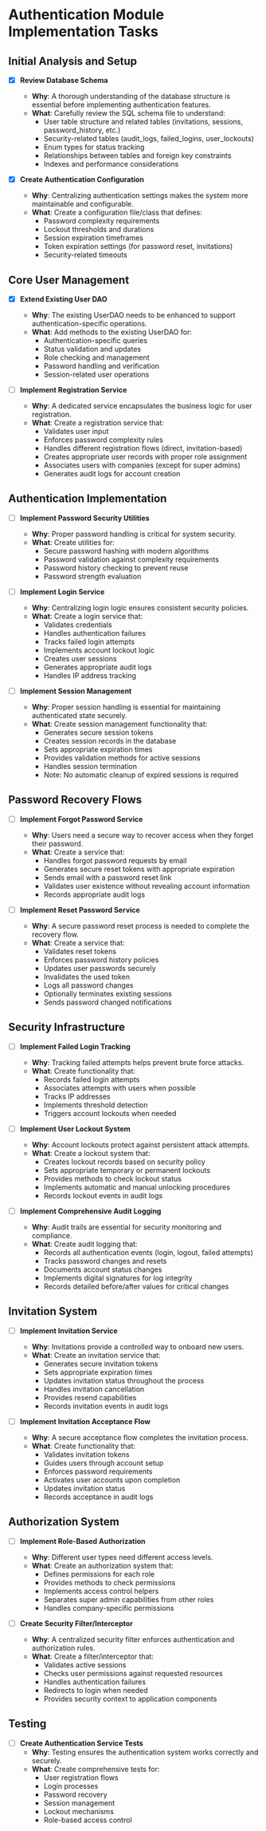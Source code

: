 # Authentication Module Implementation Tasks

## Initial Analysis and Setup

- [x] **Review Database Schema**
  - **Why**: A thorough understanding of the database structure is essential before implementing authentication features.
  - **What**: Carefully review the SQL schema file to understand:
    - User table structure and related tables (invitations, sessions, password_history, etc.)
    - Security-related tables (audit_logs, failed_logins, user_lockouts)
    - Enum types for status tracking
    - Relationships between tables and foreign key constraints
    - Indexes and performance considerations

- [x] **Create Authentication Configuration**
  - **Why**: Centralizing authentication settings makes the system more maintainable and configurable.
  - **What**: Create a configuration file/class that defines:
    - Password complexity requirements
    - Lockout thresholds and durations
    - Session expiration timeframes
    - Token expiration settings (for password reset, invitations)
    - Security-related timeouts

## Core User Management

- [x] **Extend Existing User DAO**
  - **Why**: The existing UserDAO needs to be enhanced to support authentication-specific operations.
  - **What**: Add methods to the existing UserDAO for:
    - Authentication-specific queries
    - Status validation and updates
    - Role checking and management
    - Password handling and verification
    - Session-related user operations

- [ ] **Implement Registration Service**
  - **Why**: A dedicated service encapsulates the business logic for user registration.
  - **What**: Create a registration service that:
    - Validates user input
    - Enforces password complexity rules
    - Handles different registration flows (direct, invitation-based)
    - Creates appropriate user records with proper role assignment
    - Associates users with companies (except for super admins)
    - Generates audit logs for account creation

## Authentication Implementation

- [ ] **Implement Password Security Utilities**
  - **Why**: Proper password handling is critical for system security.
  - **What**: Create utilities for:
    - Secure password hashing with modern algorithms
    - Password validation against complexity requirements
    - Password history checking to prevent reuse
    - Password strength evaluation

- [ ] **Implement Login Service**
  - **Why**: Centralizing login logic ensures consistent security policies.
  - **What**: Create a login service that:
    - Validates credentials
    - Handles authentication failures
    - Tracks failed login attempts
    - Implements account lockout logic
    - Creates user sessions
    - Generates appropriate audit logs
    - Handles IP address tracking

- [ ] **Implement Session Management**
  - **Why**: Proper session handling is essential for maintaining authenticated state securely.
  - **What**: Create session management functionality that:
    - Generates secure session tokens
    - Creates session records in the database
    - Sets appropriate expiration times
    - Provides validation methods for active sessions
    - Handles session termination
    - Note: No automatic cleanup of expired sessions is required

## Password Recovery Flows

- [ ] **Implement Forgot Password Service**
  - **Why**: Users need a secure way to recover access when they forget their password.
  - **What**: Create a service that:
    - Handles forgot password requests by email
    - Generates secure reset tokens with appropriate expiration
    - Sends email with a password reset link
    - Validates user existence without revealing account information
    - Records appropriate audit logs

- [ ] **Implement Reset Password Service**
  - **Why**: A secure password reset process is needed to complete the recovery flow.
  - **What**: Create a service that:
    - Validates reset tokens
    - Enforces password history policies
    - Updates user passwords securely
    - Invalidates the used token
    - Logs all password changes
    - Optionally terminates existing sessions
    - Sends password changed notifications

## Security Infrastructure

- [ ] **Implement Failed Login Tracking**
  - **Why**: Tracking failed attempts helps prevent brute force attacks.
  - **What**: Create functionality that:
    - Records failed login attempts
    - Associates attempts with users when possible
    - Tracks IP addresses
    - Implements threshold detection
    - Triggers account lockouts when needed

- [ ] **Implement User Lockout System**
  - **Why**: Account lockouts protect against persistent attack attempts.
  - **What**: Create a lockout system that:
    - Creates lockout records based on security policy
    - Sets appropriate temporary or permanent lockouts
    - Provides methods to check lockout status
    - Implements automatic and manual unlocking procedures
    - Records lockout events in audit logs

- [ ] **Implement Comprehensive Audit Logging**
  - **Why**: Audit trails are essential for security monitoring and compliance.
  - **What**: Create audit logging that:
    - Records all authentication events (login, logout, failed attempts)
    - Tracks password changes and resets
    - Documents account status changes
    - Implements digital signatures for log integrity
    - Records detailed before/after values for critical changes

## Invitation System

- [ ] **Implement Invitation Service**
  - **Why**: Invitations provide a controlled way to onboard new users.
  - **What**: Create an invitation service that:
    - Generates secure invitation tokens
    - Sets appropriate expiration times
    - Updates invitation status throughout the process
    - Handles invitation cancellation
    - Provides resend capabilities
    - Records invitation events in audit logs

- [ ] **Implement Invitation Acceptance Flow**
  - **Why**: A secure acceptance flow completes the invitation process.
  - **What**: Create functionality that:
    - Validates invitation tokens
    - Guides users through account setup
    - Enforces password requirements
    - Activates user accounts upon completion
    - Updates invitation status
    - Records acceptance in audit logs

## Authorization System

- [ ] **Implement Role-Based Authorization**
  - **Why**: Different user types need different access levels.
  - **What**: Create an authorization system that:
    - Defines permissions for each role
    - Provides methods to check permissions
    - Implements access control helpers
    - Separates super admin capabilities from other roles
    - Handles company-specific permissions

- [ ] **Create Security Filter/Interceptor**
  - **Why**: A centralized security filter enforces authentication and authorization rules.
  - **What**: Create a filter/interceptor that:
    - Validates active sessions
    - Checks user permissions against requested resources
    - Handles authentication failures
    - Redirects to login when needed
    - Provides security context to application components

## Testing

- [ ] **Create Authentication Service Tests**
  - **Why**: Testing ensures the authentication system works correctly and securely.
  - **What**: Create comprehensive tests for:
    - User registration flows
    - Login processes
    - Password recovery
    - Session management
    - Lockout mechanisms
    - Role-based access control
